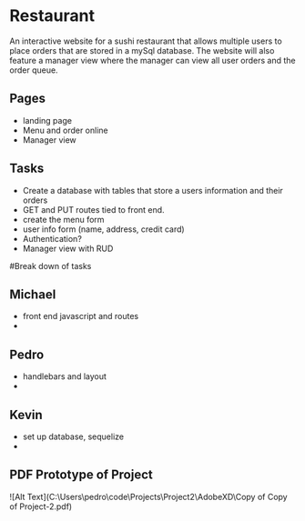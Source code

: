 # Restaurant 

An interactive website for a sushi restaurant that allows multiple users to place orders that are stored in a mySql database.  The website will also feature a manager view where the manager can view all user orders and the order queue.  

## Pages
- landing page
- Menu and order online
- Manager view



## Tasks

- Create a database with tables that store a users information and their orders
- GET and PUT routes tied to front end.  
- create the menu form
- user info form (name, address, credit card)
- Authentication?
- Manager view with RUD


#Break down of tasks
## Michael
- front end javascript and routes
-

## Pedro
- handlebars and layout
- 

## Kevin
- set up database, sequelize 
- 

## PDF Prototype of Project
![Alt Text](C:\Users\pedro\code\Projects\Project2\AdobeXD\Copy of Copy of Project-2.pdf)